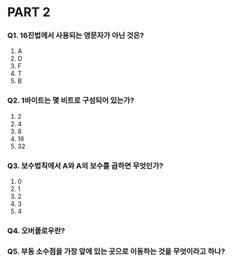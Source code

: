 # PART 2

### Q1. 16진법에서 사용되는 영문자가 아닌 것은?
1. A
2. D
3. F
4. T
5. B


### Q2. 1바이트는 몇 비트로 구성되어 있는가?
1. 2
2. 4
3. 8
4. 16
5. 32

### Q3. 보수법칙에서 A와 A의 보수를 곱하면 무엇인가?
1. 0
2. 1
3. 2
4. 3
5. 4

### Q4. 오버플로우란?

### Q5. 부동 소수점을 가장 앞에 있는 곳으로 이동하는 것을 무엇이라고 하나?
